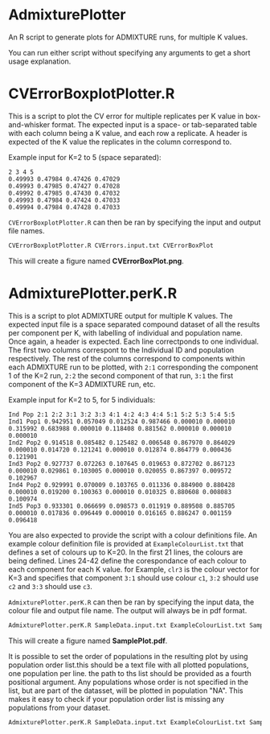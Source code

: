 # AdmixturePlotter
An R script to generate plots for ADMIXTURE runs, for multiple K values. 

You can run either script without specifying any arguments to get a short usage explanation.

# CVErrorBoxplotPlotter.R
This is a script to plot the CV error for multiple replicates per K value in box-and-whisker format. The expected input is a space- or 
tab-separated table with each column being a K value, and each row a replicate. A header is expected of the K value the replicates in 
the column correspond to.

Example input for K=2 to 5 (space separated):
```
2 3 4 5
0.49993 0.47984 0.47426 0.47029
0.49993 0.47985 0.47427 0.47028
0.49992 0.47985 0.47430 0.47032
0.49993 0.47984 0.47424 0.47033
0.49994 0.47984 0.47428 0.47033
```

`CVErrorBoxplotPlotter.R` can then be ran by specifying the input and output file names.
```bash
CVErrorBoxplotPlotter.R CVErrors.input.txt CVErrorBoxPlot
```
This will create a figure named **CVErrorBoxPlot.png**.

# AdmixturePlotter.perK.R
This is a script to plot ADMIXTURE output for multiple K values.  The expected input file is a space separated compound dataset of all 
the results per component per K, with labelling of individual and population name. Once again, a header is expected. Each line 
correctponds to one individual. The first two columns correspont to the Individual ID and population respectively. The rest of the columns 
correspond to components within each ADMIXTURE run to be plotted, with `2:1` corresponding the component 1 of the K=2 run, `2:2` the 
second component of that run, `3:1` the first component of the K=3 ADMIXTURE run, etc. 

Example input for K=2 to 5, for 5 individuals:
```
Ind Pop 2:1 2:2 3:1 3:2 3:3 4:1 4:2 4:3 4:4 5:1 5:2 5:3 5:4 5:5
Ind1 Pop1 0.942951 0.057049 0.012524 0.987466 0.000010 0.000010 0.315992 0.683988 0.000010 0.118408 0.881562 0.000010 0.000010 0.000010
Ind2 Pop2 0.914518 0.085482 0.125482 0.006548 0.867970 0.864029 0.000010 0.014720 0.121241 0.000010 0.012874 0.864779 0.000436 0.121901
Ind3 Pop2 0.927737 0.072263 0.107645 0.019653 0.872702 0.867123 0.000010 0.029861 0.103005 0.000010 0.020055 0.867397 0.009572 0.102967
Ind4 Pop2 0.929991 0.070009 0.103765 0.011336 0.884900 0.880428 0.000010 0.019200 0.100363 0.000010 0.010325 0.880608 0.008083 0.100974
Ind5 Pop3 0.933301 0.066699 0.098573 0.011919 0.889508 0.885705 0.000010 0.017836 0.096449 0.000010 0.016165 0.886247 0.001159 0.096418
```

You are also expected to provide the script with a colour definitions file. An example colour definition file is provided at 
`ExampleColourList.txt` that defines a set of colours up to K=20. In the first 21 lines, the colours are being defined. Lines 24-42 
define the corespondance of each colour to each component for each K value. for Example, `clr3` is the colour vector for K=3 and 
specifies that component `3:1` should use colour `c1`, `3:2` should use `c2` and `3:3` should use `c3`. 

`AdmixturePlotter.perK.R` can then be ran by specifying the input data, the colour file and output file name. The output will always be 
in pdf format.

```bash
AdmixturePlotter.perK.R SampleData.input.txt ExampleColourList.txt SamplePlot
```
This will create a figure named **SamplePlot.pdf**.

It is possible to set the order of populations in the resulting plot by using population order list.this should be a text file with all 
plotted populations, one population per line. the path to ths list should be provided as a fourth positional argument. Any populations whose order is not specified in the list, but are part of the datasset, will be plotted in population "NA". This makes it easy to check if your population order list is missing any populations from your dataset. 

```bash
AdmixturePlotter.perK.R SampleData.input.txt ExampleColourList.txt SamplePlot PopOrder.txt
```
